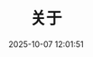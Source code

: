 ---
title: 关于
date: 2025-10-07 12:01:51
type: "about"
comments: false
top_img: false
aside: false
---
